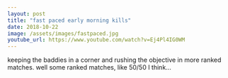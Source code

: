 ```yaml
---
layout: post
title: "fast paced early morning kills"
date: 2018-10-22
image: /assets/images/fastpaced.jpg
youtube_url: https://www.youtube.com/watch?v=Ej4Pl4IG0WM
---
```


keeping the baddies in a corner and rushing the objective in more ranked matches. well some ranked matches, like 50/50 I think... 